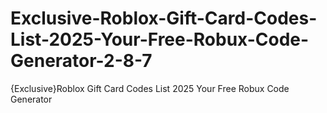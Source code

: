# Exclusive-Roblox-Gift-Card-Codes-List-2025-Your-Free-Robux-Code-Generator-2-8-7
{Exclusive}Roblox Gift Card Codes List 2025 Your Free Robux Code Generator
